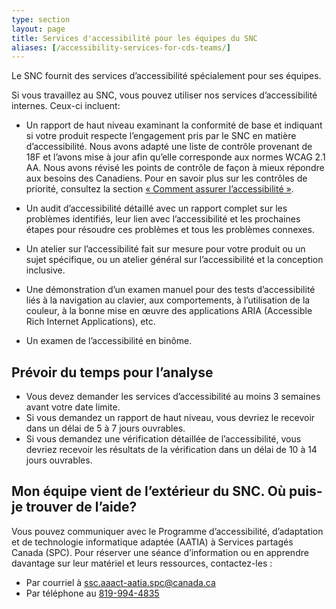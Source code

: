 ```yaml
---
type: section
layout: page
title: Services d'accessibilité pour les équipes du SNC
aliases: [/accessibility-services-for-cds-teams/]
---
```


Le SNC fournit des services d’accessibilité spécialement pour ses équipes.

Si vous travaillez au SNC, vous pouvez utiliser nos services d’accessibilité internes. Ceux-ci incluent:

- Un rapport de haut niveau examinant la conformité de base et indiquant si votre produit respecte l’engagement pris par le SNC en matière d’accessibilité. Nous avons adapté une liste de contrôle provenant de 18F et l’avons mise à jour afin qu’elle corresponde aux normes WCAG 2.1 AA. Nous avons révisé les points de contrôle de façon à mieux répondre aux besoins des Canadiens. Pour en savoir plus sur les contrôles de priorité, consultez la section [« Comment assurer l’accessibilité »](/comment-le-rendre-accessible/).

- Un audit d’accessibilité détaillé avec un rapport complet sur les problèmes identifiés, leur lien avec l’accessibilité et les prochaines étapes pour résoudre ces problèmes et tous les problèmes connexes.

- Un atelier sur l’accessibilité fait sur mesure pour votre produit ou un sujet spécifique, ou un atelier général sur l’accessibilité et la conception inclusive.

- Une démonstration d’un examen manuel pour des tests d’accessibilité liés à la navigation au clavier, aux comportements, à l’utilisation de la couleur, à la bonne mise en œuvre des applications ARIA (Accessible Rich Internet Applications), etc.

- Un examen de l’accessibilité en binôme.

## Prévoir du temps pour l’analyse

- Vous devez demander les services d’accessibilité au moins 3 semaines avant votre date limite.
- Si vous demandez un rapport de haut niveau, vous devriez le recevoir dans un délai de 5 à 7 jours ouvrables.
- Si vous demandez une vérification détaillée de l’accessibilité, vous devriez recevoir les résultats de la vérification dans un délai de 10 à 14 jours ouvrables.

## Mon équipe vient de l’extérieur du SNC. Où puis-je trouver de l’aide?

Vous pouvez communiquer avec le Programme d’accessibilité, d’adaptation et de technologie informatique adaptée (AATIA) à Services partagés Canada (SPC). Pour réserver une séance d’information ou en apprendre davantage sur leur matériel et leurs ressources, contactez-les :

- Par courriel à [ssc.aaact-aatia.spc@canada.ca](mailto:ssc.aaact-aatia.spc@canada.ca)
- Par téléphone au [819-994-4835](tel:819-994-4835)
